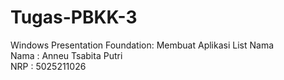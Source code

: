 # Tugas-PBKK-3
Windows Presentation Foundation: Membuat Aplikasi List Nama  
Nama : Anneu Tsabita Putri  
NRP  : 5025211026
